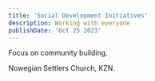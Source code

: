```yaml
---
title: 'Social Development Initiatives'
description: Working with everyone
publishDate: 'Oct 25 2023'
---
```


Focus on community building. 

Nowegian Settlers Church, KZN. 
